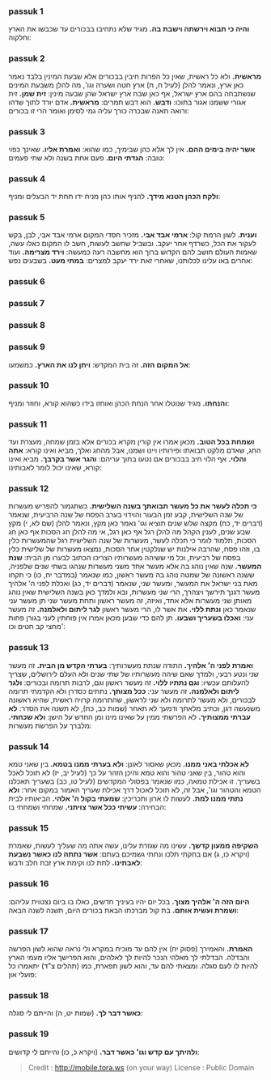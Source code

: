 
### passuk 1
<b>והיה כי תבוא וירשתה וישבת בה.</b> מגיד שלא נתחיבו בבכורים עד שכבשו את הארץ וחלקוה:

### passuk 2
<b>מראשית.</b> ולא כל ראשית, שאין כל הפרות חיבין בבכורים אלא שבעת המינין בלבד נאמר כאן ארץ, ונאמר להלן (לעיל ח, ח) ארץ חטה ושערה וגו', מה להלן משבעת המינים שנשתבחה בהם ארץ ישראל, אף כאן שבח ארץ ישראל שהן שבעה מינין: 
<b>זית שמן.</b> זית אגורי ששמנו אגור בתוכו: 
<b>ודבש.</b> הוא דבש תמרים: 
<b>מראשית.</b> אדם יורד לתוך שדהו ורואה תאנה שבכרה כורך עליה גמי לסימן ואומר הרי זו בכורים:

### passuk 3
<b>אשר יהיה בימים ההם.</b> אין לך אלא כהן שבימיך, כמו שהוא: 
<b>ואמרת אליו.</b> שאינך כפוי טובה: 
<b>הגדתי היום.</b> פעם אחת בשנה ולא שתי פעמים:

### passuk 4
<b>ולקח הכהן הטנא מידך.</b> להניף אותו כהן מניח ידו תחת יד הבעלים ומניף:

### passuk 5
<b>וענית.</b> לשון הרמת קול: 
<b>ארמי אבד אבי.</b> מזכיר חסדי המקום ארמי אבד אבי, לבן, בקש לעקור את הכל, כשרדף אחר יעקב. ובשביל שחשב לעשות, חשב לו המקום כאלו עשה, שאמות העולם חושב להם הקדוש ברוך הוא מחשבה רעה כמעשה: 
<b>וירד מצרימה.</b> ועוד אחרים באו עלינו לכלותנו, שאחרי זאת ירד יעקב למצרים: 
<b>במתי מעט.</b> בשבעים נפש:

### passuk 6

### passuk 7

### passuk 8

### passuk 9
<b>אל המקום הזה.</b> זה בית המקדש: 
<b>ויתן לנו את הארץ.</b> כמשמעו:

### passuk 10
<b>והנחתו.</b> מגיד שנוטלו אחר הנחת הכהן ואוחזו בידו כשהוא קורא, וחוזר ומניף:

### passuk 11
<b>ושמחת בכל הטוב.</b> מכאן אמרו אין קורין מקרא בכורים אלא בזמן שמחה, מעצרת ועד החג, שאדם מלקט תבואתו ופירותיו ויינו ושמנו, אבל מהחג ואלך, מביא ואינו קורא: 
<b>אתה והלוי.</b> אף הלוי חיב בבכורים אם נטעו בתוך עריהם: 
<b>והגר אשר בקרבך.</b> מביא ואינו קורא, שאינו יכול לומר לאבותינו:

### passuk 12
<b>כי תכלה לעשר את כל מעשר תבואתך בשנה השלישית.</b> כשתגמור להפריש מעשרות של שנה השלישית, קבע זמן הבעור והוידוי בערב הפסח של שנה הרביעית, שנאמר (דברים יד, כח) מקצה שלש שנים תוציא וגו' נאמר כאן מקץ, ונאמר להלן (שם לא, י) מקץ שבע שנים, לענין הקהל מה להלן רגל אף כאן רגל, אי מה להלן חג הסכות אף כאן חג הסכות, תלמוד לומר כי תכלה לעשר, מעשרות של שנה השלישית רגל שהמעשרות כלין בו, וזהו פסח, שהרבה אילנות יש שנלקטין אחר הסכות, נמצאו מעשרות של שלישית כלין בפסח של רביעית, וכל מי ששיהה מעשרותיו הצריכו הכתוב לבערו מן הבית: 
<b>שנת המעשר.</b> שנה שאין נוהג בה אלא מעשר אחד משני מעשרות שנהגו בשתי שנים שלפניה, ששנה ראשונה של שמטה נוהג בה מעשר ראשון, כמו שנאמר (במדבר יח, כו) כי תקחו מאת בני ישראל את המעשר, ומעשר שני, שנאמר (דברים יד, כג) ואכלת לפני ה' אלהיך מעשר דגנך תירשך ויצהרך, הרי שני מעשרות, ובא ולמדך כאן בשנה השלישית שאין נוהג מאותן שני מעשרות אלא אחד, ואיזה, זה מעשר ראשון ותחת מעשר שני תן מעשר עני שנאמר כאן <b>ונתת ללוי.</b> את אשר לו, הרי מעשר ראשון <b>לגר ליתום ולאלמנה.</b> זה מעשר עני: 
<b>ואכלו בשעריך ושבעו.</b> תן להם כדי שבען מכאן אמרו אין פוחתין לעני בגורן פחות מחצי קב חטים וכו': 

### passuk 13
<b>ואמרת לפני ה' אלהיך.</b> התודה שנתת מעשרותיך: 
<b>בערתי הקדש מן הבית.</b> זה מעשר שני ונטע רבעי, ולמדך שאם שיהה מעשרותיו של שתי שנים ולא העלם לירושלים, שצריך להעלותם עכשיו: 
<b>וגם נתתיו ללוי.</b> זה מעשר ראשון וגם, לרבות תרומה ובכורים: 
<b>ולגר ליתום ולאלמנה.</b> זה מעשר עני: 
<b>ככל מצותך.</b> נתתים כסדרן ולא הקדמתי תרומה לבכורים, ולא מעשר לתרומה ולא שני לראשון, שהתרומה קרויה ראשית, שהיא ראשונה משנעשה דגן, וכתיב מלאתך ודמעך לא תאחר (שמות כב, כח), לא תשנה את הסדר: 
<b>לא עברתי ממצותיך.</b> לא הפרשתי ממין על שאינו מינו ומן החדש על הישן: 
<b>ולא שכחתי.</b> מלברך על הפרשת מעשרות:

### passuk 14
<b>לא אכלתי באני ממנו.</b> מכאן שאסור לאונן: 
<b>ולא בערתי ממנו בטמא.</b> בין שאני טמא והוא טהור, בין שאני טהור והוא טמא והיכן הזהר על כך (לעיל יב, יז) לא תוכל לאכל בשעריך. זו אכילת טמאה, כמו שנאמר בפסולי המקדשים (לעיל טו, כב) בשעריך תאכלנו הטמא והטהור וגו', אבל זה, לא תוכל לאכול דרך אכילת שעריך האמור במקום אחר: 
<b>ולא נתתי ממנו למת.</b> לעשות לו ארון ותכריכין: 
<b>שמעתי בקול ה' אלהי.</b> הביאותיו לבית הבחירה: 
<b>עשיתי ככל אשר צויתני.</b> שמחתי ושמחתי בו:

### passuk 15
<b>השקיפה ממעון קדשך.</b> עשינו מה שגזרת עלינו, עשה אתה מה שעליך לעשות, שאמרת (ויקרא כו, ג) אם בחקתי תלכו ונתתי גשמיכם בעתם: 
<b>אשר נתתה לנו כאשר נשבעת לאבתינו.</b> לתת לנו וקימת ארץ זבת חלב ודבש:

### passuk 16
<b>היום הזה ה' אלהיך מצוך.</b> בכל יום יהיו בעיניך חדשים, כאלו בו ביום נצטוית עליהם: 
<b>ושמרת ועשית אותם.</b> בת קול מברכתו הבאת בכורים היום, תשנה לשנה הבאה:

### passuk 17
<b>האמרת.</b> והאמירך (פסוק יח) אין להם עד מוכיח במקרא ולי נראה שהוא לשון הפרשה והבדלה. הבדלתי לך מאלהי הנכר להיות לך לאלהים, והוא הפרישך אליו מעמי הארץ להיות לו לעם סגלה. ומצאתי להם עד, והוא לשון תפארת, כמו (תהלים צ"ד) יתאמרו כל פועלי און:

### passuk 18
<b>כאשר דבר לך.</b> (שמות יט, ה) והייתם לי סגלה:

### passuk 19
<b>ולהיתך עם קדש וגו' כאשר דבר.</b> (ויקרא כ, כו) והייתם לי קדושים: 

>Credit : http://mobile.tora.ws (on your way)
>License : Public Domain